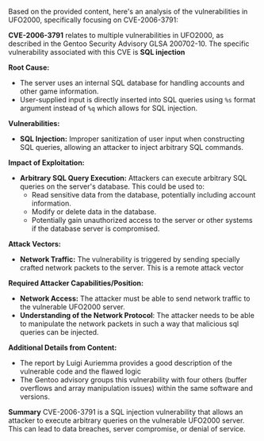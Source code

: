 Based on the provided content, here's an analysis of the vulnerabilities in UFO2000, specifically focusing on CVE-2006-3791:

**CVE-2006-3791** relates to multiple vulnerabilities in UFO2000, as described in the Gentoo Security Advisory GLSA 200702-10.  The specific vulnerability associated with this CVE is **SQL injection**

**Root Cause:**

*   The server uses an internal SQL database for handling accounts and other game information.
*   User-supplied input is directly inserted into SQL queries using `%s` format argument instead of `%q` which allows for SQL injection.

**Vulnerabilities:**

*   **SQL Injection:** Improper sanitization of user input when constructing SQL queries, allowing an attacker to inject arbitrary SQL commands.

**Impact of Exploitation:**

*   **Arbitrary SQL Query Execution:** Attackers can execute arbitrary SQL queries on the server's database. This could be used to:
    *   Read sensitive data from the database, potentially including account information.
    *   Modify or delete data in the database.
    *   Potentially gain unauthorized access to the server or other systems if the database server is compromised.

**Attack Vectors:**

*   **Network Traffic:** The vulnerability is triggered by sending specially crafted network packets to the server. This is a remote attack vector

**Required Attacker Capabilities/Position:**

*   **Network Access:** The attacker must be able to send network traffic to the vulnerable UFO2000 server.
*   **Understanding of the Network Protocol**: The attacker needs to be able to manipulate the network packets in such a way that malicious sql queries can be injected.

**Additional Details from Content:**

* The report by Luigi Auriemma provides a good description of the vulnerable code and the flawed logic
* The Gentoo advisory groups this vulnerability with four others (buffer overflows and array manipulation issues) within the same software and versions.

**Summary**
CVE-2006-3791 is a SQL injection vulnerability that allows an attacker to execute arbitrary queries on the vulnerable UFO2000 server. This can lead to data breaches, server compromise, or denial of service.